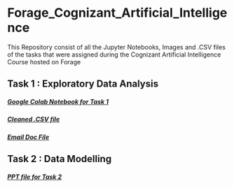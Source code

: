 # Forage_Cognizant_Artificial_Intelligence
This Repository consist of all the Jupyter Notebooks, Images and .CSV files of the tasks that were assigned during the Cognizant Artificial Intelligence Course hosted on Forage

## Task 1 : Exploratory Data Analysis
##### [Google Colab Notebook for Task 1](https://colab.research.google.com/drive/1nPxVZ0WbgjiXliixIU_euEmmuR-75HGA?usp=sharing)
##### [Cleaned .CSV file](https://github.com/ADVAIT135/Forage_Cognizant_Artificial_Intelligence/blob/2d8525ebc11806d0b11c099728087f8e276eff58/Task%201%20%3A%20Exploratory%20Data%20Analysis/task_1_cleaned_data.csv)
##### [Email Doc File](https://view.officeapps.live.com/op/view.aspx?src=https%3A%2F%2Fraw.githubusercontent.com%2FADVAIT135%2FForage_Cognizant_Artificial_Intelligence%2Fa4a34e4e4a353b17fb40c31b70d0153c5a13f8a9%2FTask%25201%2520%253A%2520Exploratory%2520Data%2520Analysis%2FEmail.docx&wdOrigin=BROWSELINK)

## Task 2 : Data Modelling
##### [PPT file for Task 2](https://view.officeapps.live.com/op/view.aspx?src=https%3A%2F%2Fraw.githubusercontent.com%2FADVAIT135%2FForage_Cognizant_Artificial_Intelligence%2Fmain%2FTask%25202%253A%2520Data%2520Modelling%2FData%2520Modelling.pptx&wdOrigin=BROWSELINK)
